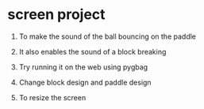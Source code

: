 # screen project
1. To make the sound of the ball bouncing on the paddle

2. It also enables the sound of a block breaking
 
3. Try running it on the web using pygbag

4. Change block design and paddle design

5. To resize the screen
